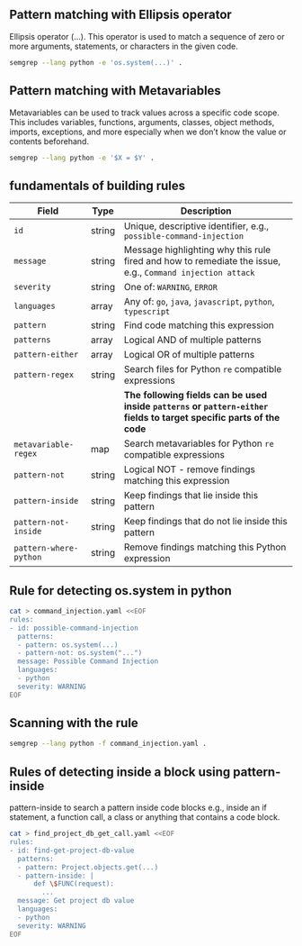 
## Pattern matching with Ellipsis operator

Ellipsis operator (…). This operator is used to match a sequence of zero or more arguments, statements, or characters in the given code.

```sh
semgrep --lang python -e 'os.system(...)' .
```

## Pattern matching with Metavariables

Metavariables can be used to track values across a specific code scope. This includes variables, functions, arguments, classes, object methods, imports, exceptions, and more especially when we don’t know the value or contents beforehand.

```sh
semgrep --lang python -e '$X = $Y' .
```

## fundamentals of building rules 

| **Field**                | **Type**       | **Description**                                                                 |
|--------------------------|----------------|---------------------------------------------------------------------------------|
| `id`                     | string         | Unique, descriptive identifier, e.g., `possible-command-injection`              |
| `message`                | string         | Message highlighting why this rule fired and how to remediate the issue, e.g., `Command injection attack` |
| `severity`               | string         | One of: `WARNING`, `ERROR`                                                      |
| `languages`              | array          | Any of: `go`, `java`, `javascript`, `python`, `typescript`                      |
| `pattern`                | string         | Find code matching this expression                                              |
| `patterns`               | array          | Logical AND of multiple patterns                                                |
| `pattern-either`         | array          | Logical OR of multiple patterns                                                 |
| `pattern-regex`          | string         | Search files for Python `re` compatible expressions                             |
|                          |                | **The following fields can be used inside `patterns` or `pattern-either` fields to target specific parts of the code** |
| `metavariable-regex`     | map            | Search metavariables for Python `re` compatible expressions                     |
| `pattern-not`            | string         | Logical NOT - remove findings matching this expression                          |
| `pattern-inside`         | string         | Keep findings that lie inside this pattern                                      |
| `pattern-not-inside`     | string         | Keep findings that do not lie inside this pattern                               |
| `pattern-where-python`   | string         | Remove findings matching this Python expression                                 |

## Rule for detecting os.system in python 

```sh
cat > command_injection.yaml <<EOF
rules:
- id: possible-command-injection
  patterns:
  - pattern: os.system(...)
  - pattern-not: os.system("...")
  message: Possible Command Injection
  languages:
  - python
  severity: WARNING
EOF
```

## Scanning with the rule 

```sh
semgrep --lang python -f command_injection.yaml .
```

## Rules of detecting inside a block using pattern-inside 

pattern-inside to search a pattern inside code blocks e.g., inside an if statement, a function call, a class or anything that contains a code block.

```sh
cat > find_project_db_get_call.yaml <<EOF
rules:
- id: find-get-project-db-value
  patterns:
  - pattern: Project.objects.get(...)
  - pattern-inside: |
      def \$FUNC(request):
        ...
  message: Get project db value
  languages:
  - python
  severity: WARNING
EOF
```

